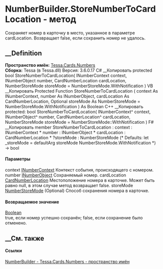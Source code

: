 # NumberBuilder.StoreNumberToCardLocation - метод
Сохраняет номер в карточку в место, указанное в параметре cardLocation.
Возвращает false, если сохранить номер не удалось.
## __Definition
 **Пространство имён:** [Tessa.Cards.Numbers](N_Tessa_Cards_Numbers.htm)  
 **Сборка:** Tessa (в Tessa.dll) Версия: 3.6.0.17
C# __Копировать
     protected bool StoreNumberToCardLocation(
    	INumberContext context,
    	INumberObject number,
    	CardNumberLocation cardLocation,
    	NumberStoreMode storeMode = NumberStoreMode.WithNotification
    )
VB __Копировать
     Protected Function StoreNumberToCardLocation ( 
    	context As INumberContext,
    	number As INumberObject,
    	cardLocation As CardNumberLocation,
    	Optional storeMode As NumberStoreMode = NumberStoreMode.WithNotification
    ) As Boolean
C++ __Копировать
     protected:
    bool StoreNumberToCardLocation(
    	INumberContext^ context, 
    	INumberObject^ number, 
    	CardNumberLocation^ cardLocation, 
    	NumberStoreMode storeMode = NumberStoreMode::WithNotification
    )
F# __Копировать
     member StoreNumberToCardLocation : 
            context : INumberContext * 
            number : INumberObject * 
            cardLocation : CardNumberLocation * 
            ?storeMode : NumberStoreMode 
    (* Defaults:
            let _storeMode = defaultArg storeMode NumberStoreMode.WithNotification
    *)
    -> bool 
#### Параметры
context [INumberContext](T_Tessa_Cards_Numbers_INumberContext.htm)
    Контекст события, происходящего с номером.
number [INumberObject](T_Tessa_Cards_Numbers_INumberObject.htm)
    Сохраняемый номер.
cardLocation
[CardNumberLocation](T_Tessa_Cards_Numbers_CardNumberLocation.htm)
     Местоположение номера в карточке. Может быть равно null, в этом случае метод возвращает false. 
storeMode [NumberStoreMode](T_Tessa_Cards_Numbers_NumberStoreMode.htm)
(Optional)
    Способ сохранения номера в карточке.
#### Возвращаемое значение
[Boolean](https://learn.microsoft.com/dotnet/api/system.boolean)  
true, если номер успешно сохранён; false, если сохранение было отменено.
## __См. также
#### Ссылки
[NumberBuilder - ](T_Tessa_Cards_Numbers_NumberBuilder.htm)
[Tessa.Cards.Numbers - пространство имён](N_Tessa_Cards_Numbers.htm)
